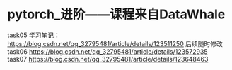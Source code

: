 # pytorch_进阶——课程来自DataWhale
task05 学习笔记：https://blog.csdn.net/qq_32795481/article/details/123511250 后续随时修改
task06 https://blog.csdn.net/qq_32795481/article/details/123572935  
task07 https://blog.csdn.net/qq_32795481/article/details/123648463  
